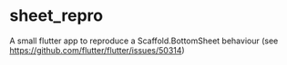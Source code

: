 # sheet_repro

A small flutter app to reproduce a Scaffold.BottomSheet behaviour (see https://github.com/flutter/flutter/issues/50314)
